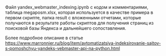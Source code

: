 Файл yandex_webmaster_indexing.ipynb с кодом и комментариями,
таблица megaposm.xlsx, которая используется в качестве примера в первом скрипте,
папка result c вложенными отчетами, которые получаются в результате работы скриптов для получения страниц из поисковой базы Яндекса и дальнейшего сопоставления.

Более подробное описание в статье https://www.marronnier.ru/blog/item/avtomatizatsiya-indeksirovanie-sajtov-s-pomoshchyu-yandeks-vebmaster-api-na-python.html
